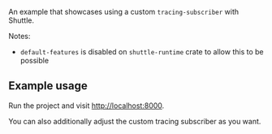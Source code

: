 An example that showcases using a custom `tracing-subscriber` with Shuttle.

Notes:
- `default-features` is disabled on `shuttle-runtime` crate to allow this to be possible

## Example usage

Run the project and visit <http://localhost:8000>.

You can also additionally adjust the custom tracing subscriber as you want.
